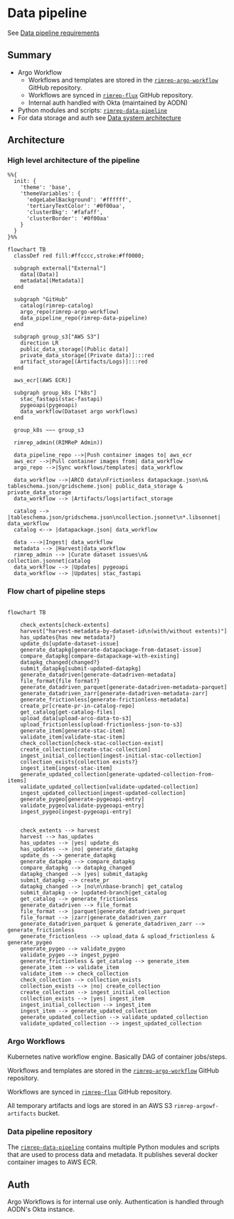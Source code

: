 # Data pipeline

See [Data pipeline requirements](../../requirements.md#data-pipeline)

## Summary

- Argo Workflow
  - Workflows and templates are stored in the [`rimrep-argo-workflow`](https://github.com/aodn/rimrep-argo-workflow/tree/main/workflows) GitHub repository.
  - Workflows are synced in [`rimrep-flux`](https://github.com/aodn/rimrep-flux) GitHub repository.
  - Internal auth handled with Okta (maintained by AODN)
- Python modules and scripts: [`rimrep-data-pipeline`](https://github.com/aodn/rimrep-data-pipeline)
- For data storage and auth see [Data system architecture](data-system.md)

## Architecture

### High level architecture of the pipeline

```mermaid
%%{
  init: {
    'theme': 'base',
    'themeVariables': {
      'edgeLabelBackground': '#ffffff',
      'tertiaryTextColor': '#0f00aa',
      'clusterBkg': '#fafaff',
      'clusterBorder': '#0f00aa'
    }
  }
}%%

flowchart TB
  classDef red fill:#ffcccc,stroke:#ff0000;

  subgraph external["External"]
    data[(Data)]
    metadata[(Metadata)]
  end

  subgraph "GitHub"
    catalog(rimrep-catalog)
    argo_repo(rimrep-argo-workflow)
    data_pipeline_repo(rimrep-data-pipeline)
  end

  subgraph group_s3["AWS S3"]
    direction LR
    public_data_storage[(Public data)]
    private_data_storage[(Private data)]:::red
    artifact_storage[(Artifacts/Logs)]:::red
  end

  aws_ecr[(AWS ECR)]

  subgraph group_k8s ["k8s"]
    stac_fastapi(stac-fastapi)
    pygeoapi(pygeoapi)
    data_workflow(Dataset argo workflows)
  end

  group_k8s ~~~ group_s3

  rimrep_admin((RIMReP Admin))

  data_pipeline_repo -->|Push container images to| aws_ecr
  aws_ecr -->|Pull container images from| data_workflow
  argo_repo -->|Sync workflows/templates| data_workflow

  data_workflow -->|ARCO data\nFrictionless datapackage.json\n& tableschema.json/gridscheme.json| public_data_storage & private_data_storage
  data_workflow --> |Artifacts/logs|artifact_storage

  catalog --> |tableschema.json/gridschema.json\ncollection.jsonnet\n*.libsonnet| data_workflow
  catalog <--> |datapackage.json| data_workflow

  data --->|Ingest| data_workflow
  metadata --> |Harvest|data_workflow
  rimrep_admin --> |Curate dataset issues\n& collection.jsonnet|catalog
  data_workflow --> |Updates| pygeoapi
  data_workflow --> |Updates| stac_fastapi

```

### Flow chart of pipeline steps
```mermaid

flowchart TB

    check_extents[check-extents]
    harvest["harvest-metadata-by-dataset-id\n(with/without extents)"]
    has_updates{has new metadata?}
    update_ds[update-dataset-issue]
    generate_datapkg[generate-datapackage-from-dataset-issue]
    compare_datapkg[compare-datapackage-with-existing]
    datapkg_changed{changed?}
    submit_datapkg[submit-updated-datapkg]
    generate_datadriven[generate-datadriven-metadata]
    file_format{file format?}
    generate_datadriven_parquet[generate-datadriven-metadata-parquet]
    generate_datadriven_zarr[generate-datadriven-metadata-zarr]
    generate_frictionless[generate-frictionless-metadata]
    create_pr[create-pr-in-catalog-repo]
    get_catalog[get-catalog-files]
    upload_data[upload-arco-data-to-s3]
    upload_frictionless[upload-frictionless-json-to-s3]
    generate_item[generate-stac-item]
    validate_item[validate-stac-item]
    check_collection[check-stac-collection-exist]
    create_collection[create-stac-collection]
    ingest_initial_collection[ingest-initial-stac-collection]
    collection_exists{collection exists?}
    ingest_item[ingest-stac-item]
    generate_updated_collection[generate-updated-collection-from-items]
    validate_updated_collection[validate-updated-collection]
    ingest_updated_collection[ingest-updated-collection]
    generate_pygeo[generate-pygeoapi-entry]
    validate_pygeo[validate-pygeoapi-entry]
    ingest_pygeo[ingest-pygeoapi-entry]


    check_extents --> harvest
    harvest --> has_updates
    has_updates --> |yes| update_ds
    has_updates --> |no| generate_datapkg
    update_ds --> generate_datapkg
    generate_datapkg --> compare_datapkg
    compare_datapkg --> datapkg_changed
    datapkg_changed --> |yes| submit_datapkg
    submit_datapkg --> create_pr
    datapkg_changed --> |no\n\nbase-branch| get_catalog
    submit_datapkg --> |updated-branch|get_catalog
    get_catalog --> generate_frictionless
    generate_datadriven --> file_format
    file_format --> |parquet|generate_datadriven_parquet
    file_format --> |zarr|generate_datadriven_zarr
    generate_datadriven_parquet & generate_datadriven_zarr --> generate_frictionless
    generate_frictionless --> upload_data & upload_frictionless & generate_pygeo
    generate_pygeo --> validate_pygeo
    validate_pygeo --> ingest_pygeo
    generate_frictionless & get_catalog --> generate_item
    generate_item --> validate_item
    validate_item --> check_collection
    check_collection --> collection_exists
    collection_exists --> |no| create_collection
    create_collection --> ingest_initial_collection
    collection_exists --> |yes| ingest_item
    ingest_initial_collection --> ingest_item
    ingest_item --> generate_updated_collection
    generate_updated_collection --> validate_updated_collection
    validate_updated_collection --> ingest_updated_collection

```

### Argo Workflows

Kubernetes native workflow engine. Basically DAG of container jobs/steps.

Workflows and templates are stored in the [`rimrep-argo-workflow`](https://github.com/aodn/rimrep-argo-workflow/tree/main/workflows) GitHub repository.

Workflows are synced in [`rimrep-flux`](https://github.com/aodn/rimrep-flux) GitHub repository.

All temporary artifacts and logs are stored in an AWS S3 `rimrep-argowf-artifacts` bucket.

### Data pipeline repository

The [`rimrep-data-pipeline`](https://github.com/aodn/rimrep-data-pipeline) contains multiple Python modules and scripts that are used to process data and metadata. It publishes several docker container images to AWS ECR.

## Auth

Argo Workflows is for internal use only. Authentication is handled through AODN's Okta instance.
